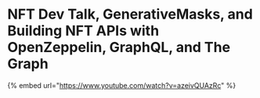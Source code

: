 # NFT Dev Talk, GenerativeMasks, and Building NFT APIs with OpenZeppelin, GraphQL, and The Graph

{% embed url="https://www.youtube.com/watch?v=azeivQUAzRc" %}